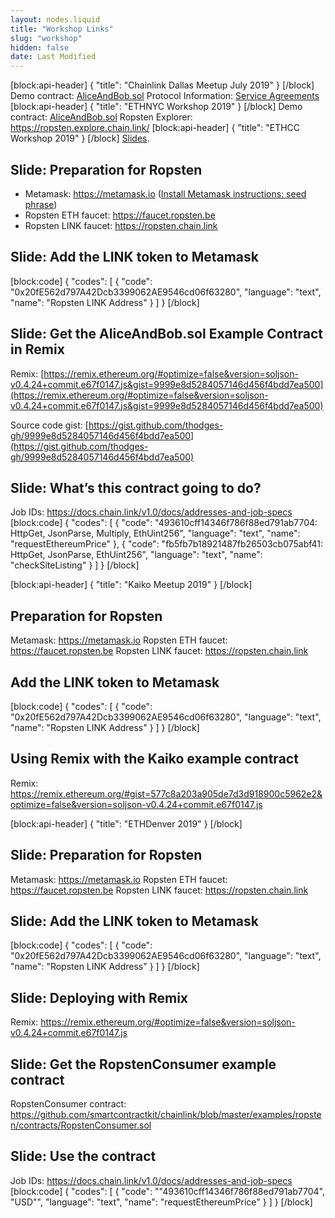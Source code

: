 ```yaml
---
layout: nodes.liquid
title: "Workshop Links"
slug: "workshop"
hidden: false
date: Last Modified
---
```

[block:api-header]
{
  "title": "Chainlink Dallas Meetup July 2019"
}
[/block]
Demo contract: <a href="https://remix.ethereum.org/#gist=070948b314a98bbab72fd8aafb9ca42a&optimize=true&version=soljson-v0.4.24+commit.e67f0147.js&evmVersion=null&appVersion=0.7.7" target="_blank">AliceAndBob.sol</a>
Protocol Information: <a href="https://github.com/smartcontractkit/chainlink/wiki/Protocol-Information#service-agreements" target="_blank">Service Agreements</a>
[block:api-header]
{
  "title": "ETHNYC Workshop 2019"
}
[/block]
Demo contract: <a href="https://remix.ethereum.org/#gist=3cdabb048a50da738062bb726af60bd1&optimize=true&version=soljson-v0.4.24+commit.e67f0147.js" target="_blank">AliceAndBob.sol</a>
Ropsten Explorer: <a href="https://ropsten.explorer.chain.link/" target="_blank">https://ropsten.explore.chain.link/</a>
[block:api-header]
{
  "title": "ETHCC Workshop 2019"
}
[/block]
[Slides](https://docs.google.com/presentation/d/12BzFXmRh2e7_Ca3s362deaeIc5Z1IRjbFz3CGdDk_zI/view).

## Slide: Preparation for Ropsten

- Metamask: <a href="https://metamask.io" target="_blank">https://metamask.io</a> ([Install Metamask instructions: seed phrase](https://www.youtube.com/watch?v=AqNULIvIlJ8#t=2m46))
- Ropsten ETH faucet: <a href="https://faucet.ropsten.be" target="_blank">https://faucet.ropsten.be</a>
- Ropsten LINK faucet: <a href="https://ropsten.chain.link" target="_blank">https://ropsten.chain.link</a>

## Slide: Add the LINK token to Metamask
[block:code]
{
  "codes": [
    {
      "code": "0x20fE562d797A42Dcb3399062AE9546cd06f63280",
      "language": "text",
      "name": "Ropsten LINK Address"
    }
  ]
}
[/block]
## Slide: Get the AliceAndBob.sol Example Contract in Remix

Remix: [https://remix.ethereum.org/#optimize=false&version=soljson-v0.4.24+commit.e67f0147.js&gist=9999e8d5284057146d456f4bdd7ea500](https://remix.ethereum.org/#optimize=false&version=soljson-v0.4.24+commit.e67f0147.js&gist=9999e8d5284057146d456f4bdd7ea500)

Source code gist: [https://gist.github.com/thodges-gh/9999e8d5284057146d456f4bdd7ea500](https://gist.github.com/thodges-gh/9999e8d5284057146d456f4bdd7ea500)

## Slide: What’s this contract going to do?

Job IDs: <a href="https://docs.chain.link/v1.0/docs/addresses-and-job-specs" target="_blank">https://docs.chain.link/v1.0/docs/addresses-and-job-specs</a>
[block:code]
{
  "codes": [
    {
      "code": "493610cff14346f786f88ed791ab7704: HttpGet, JsonParse, Multiply, EthUint256",
      "language": "text",
      "name": "requestEthereumPrice"
    },
    {
      "code": "fb5fb7b18921487fb26503cb075abf41: HttpGet, JsonParse, EthUint256",
      "language": "text",
      "name": "checkSiteListing"
    }
  ]
}
[/block]

[block:api-header]
{
  "title": "Kaiko Meetup 2019"
}
[/block]
## Preparation for Ropsten

Metamask: <a href="https://metamask.io" target="_blank">https://metamask.io</a>
Ropsten ETH faucet: <a href="https://faucet.ropsten.be" target="_blank">https://faucet.ropsten.be</a>
Ropsten LINK faucet: <a href="https://ropsten.chain.link" target="_blank">https://ropsten.chain.link</a>

## Add the LINK token to Metamask
[block:code]
{
  "codes": [
    {
      "code": "0x20fE562d797A42Dcb3399062AE9546cd06f63280",
      "language": "text",
      "name": "Ropsten LINK Address"
    }
  ]
}
[/block]
## Using Remix with the Kaiko example contract

Remix: <a href="https://remix.ethereum.org/#gist=577c8a203a905de7d3d918900c5962e2&optimize=false&version=soljson-v0.4.24+commit.e67f0147.js" target="_blank">https://remix.ethereum.org/#gist=577c8a203a905de7d3d918900c5962e2&optimize=false&version=soljson-v0.4.24+commit.e67f0147.js</a>

[block:api-header]
{
  "title": "ETHDenver 2019"
}
[/block]
## Slide: Preparation for Ropsten

Metamask: <a href="https://metamask.io" target="_blank">https://metamask.io</a>
Ropsten ETH faucet: <a href="https://faucet.ropsten.be" target="_blank">https://faucet.ropsten.be</a>
Ropsten LINK faucet: <a href="https://ropsten.chain.link" target="_blank">https://ropsten.chain.link</a>

## Slide: Add the LINK token to Metamask
[block:code]
{
  "codes": [
    {
      "code": "0x20fE562d797A42Dcb3399062AE9546cd06f63280",
      "language": "text",
      "name": "Ropsten LINK Address"
    }
  ]
}
[/block]
## Slide: Deploying with Remix

Remix: <a href="https://remix.ethereum.org/#optimize=false&version=soljson-v0.4.24+commit.e67f0147.js" target="_blank">https://remix.ethereum.org/#optimize=false&version=soljson-v0.4.24+commit.e67f0147.js</a>

## Slide: Get the RopstenConsumer example contract

RopstenConsumer contract: <a href="https://github.com/smartcontractkit/chainlink/blob/master/examples/ropsten/contracts/RopstenConsumer.sol" target="_blank">https://github.com/smartcontractkit/chainlink/blob/master/examples/ropsten/contracts/RopstenConsumer.sol</a>

## Slide: Use the contract

Job IDs: <a href="https://docs.chain.link/v1.0/docs/addresses-and-job-specs" target="_blank">https://docs.chain.link/v1.0/docs/addresses-and-job-specs</a>
[block:code]
{
  "codes": [
    {
      "code": "\"493610cff14346f786f88ed791ab7704\", \"USD\"",
      "language": "text",
      "name": "requestEthereumPrice"
    }
  ]
}
[/block]